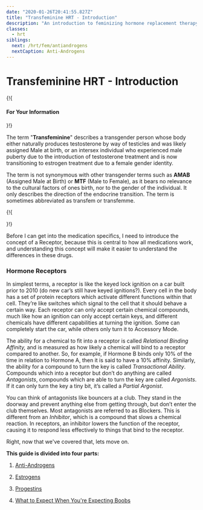 ```yaml
---
date: "2020-01-26T20:41:55.827Z"
title: "Transfeminine HRT - Introduction"
description: "An introduction to feminizing hormone replacement therapy."
classes:
  - hrt
siblings:
  next: /hrt/fem/antiandrogens
  nextCaption: Anti-Androgens
---
```


# Transfeminine HRT - Introduction

{!{ <div class="gutter d-md-block d-sm-none"><div class="card"><div class="card-body"><h4 class="card-title">For Your Information</h4> }!}

The term "**Transfeminine**" describes a transgender person whose body either naturally produces testosterone by way of testicles and was likely assigned Male at birth, or an intersex individual who experienced male puberty due to the introduction of testosterone treatment and is now transitioning to estrogen treatment due to a female gender identity.

The term is not synonymous with other transgender terms such as **AMAB** (Assigned Male at Birth) or **MTF** (Male to Female), as it bears no relevance to the cultural factors of ones birth, nor to the gender of the individual. It only describes the direction of the endocrine transition. The term is sometimes abbreviated as transfem or transfemme.

{!{ </div></div></div> }!}

Before I can get into the medication specifics, I need to introduce the concept of a Receptor, because this is central to how all medications work, and understanding this concept will make it easier to understand the differences in these drugs.

### Hormone Receptors

In simplest terms, a receptor is like the keyed lock ignition on a car built prior to 2010 (do new car’s still have keyed ignitions?). Every cell in the body has a set of protein receptors which activate different functions within that cell. They’re like switches which signal to the cell that it should behave a certain way. Each receptor can only accept certain chemical compounds, much like how an ignition can only accept certain keys, and different chemicals have different capabilities at turning the ignition. Some can completely start the car, while others only turn it to Accessory Mode.

The ability for a chemical to fit into a receptor is called *Relational Binding Affinity,* and is measured as how likely a chemical will bind to a receptor compared to another. So, for example, if Hormone B binds only 10% of the time in relation to Hormone A, then it is said to have a 10% affinity. Similarly, the ability for a compound to turn the key is called *Transactional Ability*. Compounds which into a receptor but don’t do anything are called *Antagonists*, compounds which are able to turn the key are called *Argonists*. If it can only turn the key a tiny bit, it’s called a *Partial Argonist*.

You can think of antagonists like bouncers at a club. They stand in the doorway and prevent anything else from getting through, but don’t enter the club themselves. Most antagonists are referred to as Blockers. This is different from an *Inhibitor*, which is a compound that slows a chemical reaction. In receptors, an inhibitor lowers the function of the receptor, causing it to respond less effectively to things that bind to the receptor.

Right, now that we've covered that, lets move on.

**This guide is divided into four parts:**

1. [Anti-Androgens](/hrt/fem/antiandrogens)

2. [Estrogens](/hrt/fem/estrogens)

3. [Progestins](/hrt/fem/progestins)

4. [What to Expect When You're Expecting Boobs](/hrt/fem/what-to-expect)


